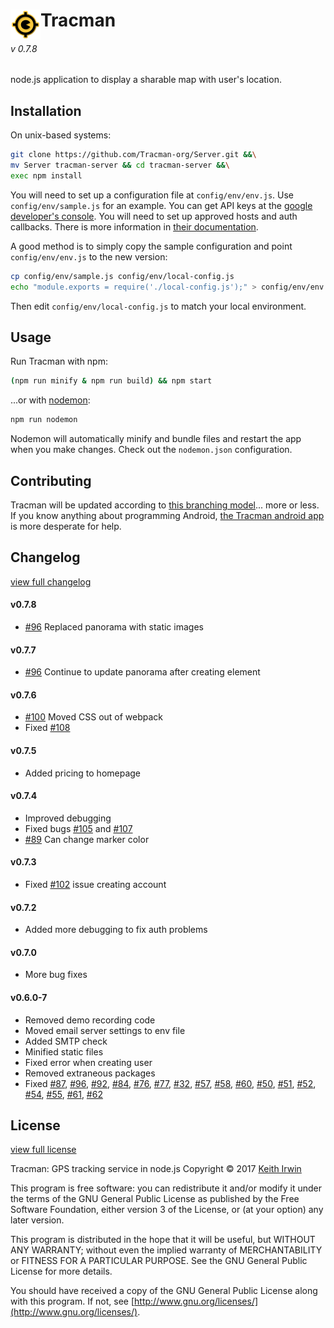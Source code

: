 # <img align="left" src="/static/img/icon/by/48.png" alt="[]" title="The Tracman Logo">Tracman
###### v 0.7.8

node.js application to display a sharable map with user's location.


## Installation

On unix-based systems:

```sh
git clone https://github.com/Tracman-org/Server.git &&\
mv Server tracman-server && cd tracman-server &&\
exec npm install
```

You will need to set up a configuration file at `config/env/env.js`.  Use `config/env/sample.js` for an example.  You can get API keys at the [google developer's console](https://console.developers.google.com/apis/credentials).  You will need to set up approved hosts and auth callbacks.  There is more information in [their documentation](https://support.google.com/googleapi/answer/6158857?hl=en).  

A good method is to simply copy the sample configuration and point `config/env/env.js` to the new version: 

```sh
cp config/env/sample.js config/env/local-config.js
echo "module.exports = require('./local-config.js');" > config/env/env.js
```

Then edit `config/env/local-config.js` to match your local environment.  


## Usage

Run Tracman with npm: 

```sh
(npm run minify & npm run build) && npm start
```

...or with [nodemon](https://nodemon.io/):

```sh
npm run nodemon
```

Nodemon will automatically minify and bundle files and restart the app when you make changes.  Check out the `nodemon.json` configuration.  


## Contributing

Tracman will be updated according to [this branching model](http://nvie.com/posts/a-successful-git-branching-model)... more or less.  If you know anything about programming Android, [the Tracman android app](https://github.com/Tracman-org/Android) is more desperate for help.  


## Changelog

[view full changelog](CHANGELOG.md)

#### v0.7.8
* [#96](https://github.com/Tracman-org/Server/issues/96) Replaced panorama with static images

#### v0.7.7
* [#96](https://github.com/Tracman-org/Server/issues/96) Continue to update panorama after creating element

#### v0.7.6
* [#100](https://github.com/Tracman-org/Server/issues/100) Moved CSS out of webpack
* Fixed [#108](https://github.com/Tracman-org/Server/issues/108)

#### v0.7.5
* Added pricing to homepage

#### v0.7.4
* Improved debugging
* Fixed bugs [#105](https://github.com/Tracman-org/Server/issues/105) and [#107](https://github.com/Tracman-org/Server/issues/107)
* [#89](https://github.com/Tracman-org/Server/issues/89) Can change marker color

#### v0.7.3
* Fixed [#102](https://github.com/Tracman-org/Server/issues/102) issue creating account

#### v0.7.2
* Added more debugging to fix auth problems

#### v0.7.0
* More bug fixes

#### v0.6.0-7
* Removed demo recording code
* Moved email server settings to env file
* Added SMTP check
* Minified static files
* Fixed error when creating user
* Removed extraneous packages
* Fixed [#87](https://github.com/Tracman-org/Server/issues/87), [#96](https://github.com/Tracman-org/Server/issues/96), [#92](https://github.com/Tracman-org/Server/issues/92), [#84](https://github.com/Tracman-org/Server/issues/84), [#76](https://github.com/Tracman-org/Server/issues/76), [#77](https://github.com/Tracman-org/Server/issues/77), [#32](https://github.com/Tracman-org/Server/issues/32), [#57](https://github.com/Tracman-org/Server/issues/57), [#58](https://github.com/Tracman-org/Server/issues/58), [#60](https://github.com/Tracman-org/Server/issues/60), [#50](https://github.com/Tracman-org/Server/issues/50), [#51](https://github.com/Tracman-org/Server/issues/51), [#52](https://github.com/Tracman-org/Server/issues/52), [#54](https://github.com/Tracman-org/Server/issues/54), [#55](https://github.com/Tracman-org/Server/issues/55), [#61](https://github.com/Tracman-org/Server/issues/61), [#62](https://github.com/Tracman-org/Server/issues/62)


## License

[view full license](LICENSE.md)

Tracman: GPS tracking service in node.js
Copyright © 2017 [Keith Irwin](https://keithirwin.us/)

This program is free software: you can redistribute it and/or modify it under the terms of the GNU General Public License as published by the Free Software Foundation, either version 3 of the License, or (at your option) any later version.

This program is distributed in the hope that it will be useful, but WITHOUT ANY WARRANTY; without even the implied warranty of MERCHANTABILITY or FITNESS FOR A PARTICULAR PURPOSE.  See the GNU General Public License for more details.

You should have received a copy of the GNU General Public License along with this program.  If not, see [http://www.gnu.org/licenses/](http://www.gnu.org/licenses/).
